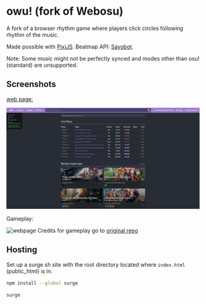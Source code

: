 # owu!  (fork of Webosu)

A fork of a browser rhythm game where players click circles following rhythm of the music.

Made possible with [PixiJS](https://www.pixijs.com). Beatmap API: [Sayobot](https://osu.sayobot.cn).

Note: Some music might not be perfectly synced and modes other than osu! (standard) are unsupported.

## Screenshots

[web page:](http://owu.surge.sh/)

![webpage](screenshots/SS1.png)

Gameplay:

![webpage](screenshots/clip3.gif)
Credits for gameplay go to [original repo](https://github.com/111116/webosu)
## Hosting

Set up a surge.sh site with the root directory located where `index.html` (public_html) is in.

```bash
npm install --global surge
```
```bash
surge
```